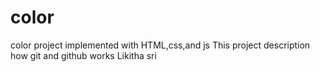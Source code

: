 # color
color project implemented with HTML,css,and js
This project description how git and github works
Likitha sri
